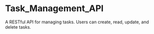# Task_Management_API
A RESTful API for managing tasks. Users can create, read, update, and delete tasks.
